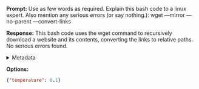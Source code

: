 **Prompt:**
Use as few words as required. Explain this bash code to a linux expert. Also mention any serious errors (or say nothing.):
wget —mirror —no-parent —convert-links 

**Response:**
This bash code uses the wget command to recursively download a website and its contents, converting the links to relative paths. No serious errors found.

<details><summary>Metadata</summary>

- Duration: 2824 ms
- Datetime: 2023-10-24T18:48:42.196802
- Model: gpt-3.5-turbo-0613

</details>

**Options:**
```json
{"temperature": 0.1}
```


